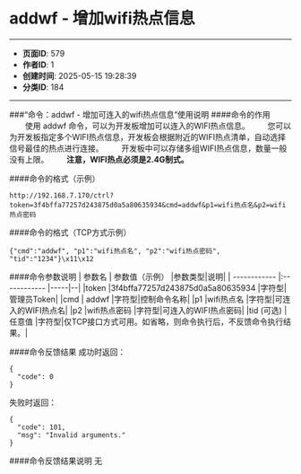 # addwf - 增加wifi热点信息

---
- **页面ID**: 579
- **作者ID**: 1
- **创建时间**: 2025-05-15 19:28:39
- **分类ID**: 184
---

###“命令：addwf - 增加可连入的wifi热点信息”使用说明
####命令的作用
　　使用 addwf 命令，可以为开发板增加可以连入的WIFI热点信息。
　　您可以为开发板指定多个WIFI热点信息，开发板会根据附近的WIFI热点清单，自动选择信号最佳的热点进行连接。
　　开发板中可以存储多组WIFI热点信息，数量一般没有上限。
　　**注意，WIFI热点必须是2.4G制式。**
  
####命令的格式（示例）
```
http://192.168.7.170/ctrl?token=3f4bffa77257d243875d0a5a80635934&cmd=addwf&p1=wifi热点名&p2=wifi热点密码
```
####命令的格式（TCP方式示例）
```
{"cmd":"addwf", "p1":"wifi热点名", "p2":"wifi热点密码", "tid":"1234"}\x11\x12
```
####命令参数说明
 | 参数名  | 参数值（示例）  |参数类型|说明|
| ------------ |:------------ |-----|--|
|token |3f4bffa77257d243875d0a5a80635934 |字符型|管理员Token|
|cmd  | addwf |字符型|控制命令名称|
|p1 |wifi热点名 |字符型|可连入的WIFI热点名|
|p2 |wifi热点密码 |字符型|可连入的WIFI热点密码|
|tid (可选)  | 任意值 |字符型|仅TCP接口方式可用。如省略，则命令执行后，不反馈命令执行结果。|

####命令反馈结果
成功时返回：
```
{
  "code": 0
}
```

失败时返回：
```
{
  "code": 101,
  "msg": "Invalid arguments."
}
```

####命令反馈结果说明
无



